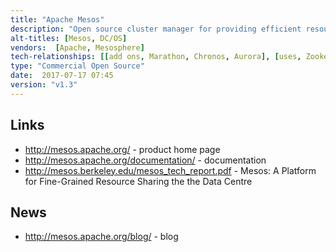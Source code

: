 ```yaml
---
title: "Apache Mesos"
description: "Open source cluster manager for providing efficient resource utilization across a cluster of servers through resource sharing and isolation. Allows a cluster of servers to be shared across diverse cluster computing frameworks so that different distributed workloads such as container orchestration, machine learning, analytics and stateful big data technologies can be run without interfering with each other. Has the ability to dynamically allocate resources across the servers as needed and delegates control over scheduling to the frameworks through an abstraction layer called a resource offer to support a wide array of computing frameworks. Resource isolation is implemented using a universal containeriser, supporting numerous containers including native Mesos containers and Docker containers. Fault tolerance of the Mesos instance in control of the cluster is implemented using Zookeeper. Started as a research project in the UC Berkeley RAD Lab, open sourced in 2011, with a v1.0 release in July 2016, which, included the 'unified containeriser' and GPU-based scheduling. Written in C++, uses Google Protocol Buffers for messaging and serialization to allow frameworks to be written in a variety of languages including C++, Java, Python, Go, Haskell, and Scala. Under active development, open sourced under the Apache 2.0 license, hosted on the Apache git repository and mirrored on GitHub. Software startup Mesosphere sells the Datacenter Operating System, a distributed operating system, based on Apache Mesos."
alt-titles: [Mesos, DC/OS]
vendors:  [Apache, Mesosphere]
tech-relationships: [[add ons, Marathon, Chronos, Aurora], [uses, Zookeeper]]
type: "Commercial Open Source"
date:  2017-07-17 07:45
version: "v1.3"
---
```

## Links

* <http://mesos.apache.org/> - product home page
* <http://mesos.apache.org/documentation/> - documentation
* <http://mesos.berkeley.edu/mesos_tech_report.pdf> - Mesos: A Platform for Fine-Grained Resource Sharing the the Data Centre

## News

* <http://mesos.apache.org/blog/> - blog